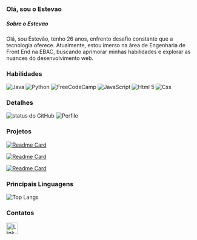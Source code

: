 ### Olá, sou o Estevao

##### Sobre o Estevao

Olá, sou Estevão, tenho 26 anos, enfrento desafio constante que a tecnologia oferece. Atualmente, estou imerso na área de Engenharia de Front End na EBAC, buscando aprimorar minhas habilidades e explorar as nuances do desenvolvimento web.

### Habilidades

![Java](https://img.shields.io/badge/Java-ED8B00?style=for-the-badge&logo=java&logoColor=white)
![Python](https://img.shields.io/badge/Python-FFD43B?style=for-the-badge&logo=python&logoColor=blue)
![FreeCodeCamp](https://img.shields.io/badge/freecodecamp-27273D?style=for-the-badge&logo=freecodecamp&logoColor=white)
![JavaScript](https://img.shields.io/badge/JavaScript-323330?style=for-the-badge&logo=javascript&logoColor=F7DF1E)
![Html 5](https://img.shields.io/badge/HTML5-E34F26?style=for-the-badge&logo=html5&logoColor=white)
![Css](https://img.shields.io/badge/CSS3-1572B6?style=for-the-badge&logo=css3&logoColor=white)


### Detalhes

![status do GitHub](https://github-readme-stats.vercel.app/api?username=EstevaoCa&show_icons=true&theme=radical)
![Perfile](https://github-readme-stats.vercel.app/api/top-langs/?username=EstevaoCa&show_icons=true&theme=radical)

### Projetos

[![Readme Card](https://github-readme-stats.vercel.app/api/pin/?username=EstevaoCa&repo=Formulario_Simples)](https://github.com/EstevaoCa/Formulario_Simples)

[![Readme Card](https://github-readme-stats.vercel.app/api/pin/?username=EstevaoCa&repo=Site_de_Estilo_de_vida)](https://github.com/EstevaoCa/Site_de_Estilo_de_vida)

[![Readme Card](https://github-readme-stats.vercel.app/api/pin/?username=EstevaoCa&repo=Ebac_Saques_exercicios_Js)](https://github.com/EstevaoCa/Ebac_Saques_exercicios_Js)



### Principais Linguagens

![Top Langs](https://github-readme-stats.vercel.app/api/top-langs/?username=EstevaoCa&hide_progress=true)


### Contatos

[<img src='https://img.shields.io/badge/LinkedIn-0077B5?style=for-the-badge&logo=linkedin&logoColor=white' alt='Linkedin' height='30'>](https://www.linkedin.com/in/estevo-castro/)
